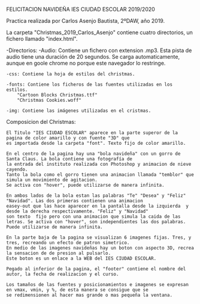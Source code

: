 FELICITACION NAVIDEÑA IES CIUDAD ESCOLAR 2019/2020

Practica realizada por Carlos Asenjo Bautista, 2ºDAW, año 2019.

La carpeta "Christmas_2019_Carlos_Asenjo" contiene cuatro directorios, un fichero llamado "index.html".

 -Directorios: 
	-Audio: Contiene un fichero con extension .mp3. Esta pista de audio tiene una duración de 20 segundos.
		 Se carga automaticamente, aunque en goole chrome no porque este navegador lo restringe.
	
	-css: Contiene la hoja de estilos del christmas.
	 
	-fonts: Contiene los ficheros de las fuentes utilizadas en los estilos.
		"Cartoon Blocks Christmas.ttf"
		"Christmas Cookies.woff"

	-img: Contiene las imágenes utilizadas en el cristmas.

Composicion del Christmas:

	El Titulo "IES CIUDAD ESCOLAR" aparece en la parte superor de la pagina de color amarillo y con fuente "3D" que
	es importada desde la carpeta "font". Texto fijo de color amarillo.

	En el centro de la pagina hay una "bola navideña" con un gorro de Santa Claus. La bola contiene una fotografía de
	la entrada del instituto realizada con Photoshop y animacion de nieve cayendo.
	Tanto la bola como el gorro tienen una animacion llamada "temblor" que simula un movimiento de agitacion.
	Se activa con "hover", puede utilizarse de manera infinita.

	En ambos lados de la bola estan las palabras "Te" "Desea" y "Feliz" "Navidad". Las dos primeras contienen una animacion
	easey-out que las hace aparecer en la pantalla desde la izquierda  y desde la derecha respectivamente. "Feliz" y "Navidad"
	son texto  fijo pero con una animacion que simula la caida de las letras. Se activa con "hover", son independientes las dos palabras.
	Puede utilizarse de manera infinita.

	En la parte baja de la pagina se visualizan 6 imagenes fijas. Tres, y tres, recreando un efecto de patron simetrico.
	En medio de las imagenes navideñas hay un boton con aspecto 3D, recrea la sensacion de de presion al pulsarlo.
	Este boton es un enlace a la WEB del IES CIUDAD ESCOLAR.

	Pegado al inferior de la pagina, el "footer" contiene el nombre del autor, la fecha de realizacion y el curso.

	Los tamaños de las fuentes y posicionamientos e imagenes se expresan en vmax, vmin, y %, de esta manera se consigue que se 
	se redimensionen al hacer mas grande o mas pequeña la ventana.
